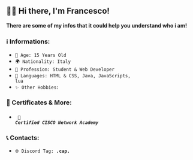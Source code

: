 ## 👋🏼 Hi there, I'm Francesco!<br>

**There are some of my infos that it could help you understand who i am!**<br>

### ℹ️ Informations:

- <code>🎂 Age: 15 Years Old</code><br>
- <code>🌍 Nationality: Italy</code><br>
- <code>👀 Profession: Student & Web Developer</code><br>
- <code>📃 Languages: HTML & CSS, Java, JavaScripts, lua</code><br>
- <code>✨ Other Hobbies:</code>

### 🪪 Certificates & More: <br>

- ##### <code> 📝 Certified CISCO Network Academy</code><br>

### 📞 **Contacts:**<br>
- <code>🌐 Discord Tag: **.cap.**</code>
